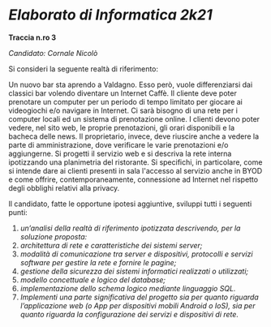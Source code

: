 # ***Elaborato di Informatica 2k21***

**Traccia n.ro 3**

*Candidato: Cornale Nicolò*

Si consideri la seguente realtà di riferimento: 

Un nuovo bar sta aprendo a Valdagno. Esso però, vuole differenziarsi dai classici bar volendo diventare un Internet Caffè. Il cliente deve poter  prenotare un computer per un periodo di tempo limitato per giocare ai videogiochi e/o navigare in Internet. Ci sarà bisogno di una rete per i computer locali ed un sistema di prenotazione online. I clienti devono poter vedere, nel sito web, le proprie prenotazioni, gli orari disponibili e la bacheca delle news.  Il proprietario, invece, deve riuscire anche a vedere la parte di amministrazione, dove verificare le varie prenotazioni e/o aggiungerne. Si progetti il servizio web e si descriva la rete interna ipotizzando una planimetria del ristorante. Si specifichi, in particolare, come si intende dare ai clienti presenti in sala l'accesso al servizio anche in BYOD e come offrire, contemporaneamente, connessione ad Internet nel rispetto degli obblighi relativi alla privacy. 

Il candidato, fatte le opportune ipotesi aggiuntive, sviluppi tutti i seguenti punti:

1. *un’analisi della realtà di riferimento ipotizzata descrivendo, per la soluzione proposta:* 
2.  *architettura di rete e caratteristiche dei sistemi server;* 
3.  *modalità di comunicazione tra server e dispositivi, protocolli e servizi software per gestire la rete e fornire le pagine;*
4.  *gestione della sicurezza dei sistemi informatici realizzati o utilizzati;*
5.  *modello concettuale e logico del database;* 
6.  *implementazione dello schema logico mediante linguaggio SQL.*
7. *Implementi una parte significativa del progetto sia per quanto riguarda l’applicazione web (o App per dispositivi mobili Android o IoS), sia per quanto riguarda la configurazione dei servizi e dispositivi di rete.*
